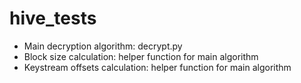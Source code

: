 # hive_tests
- Main decryption algorithm: decrypt.py
- Block size calculation: helper function for main algorithm
- Keystream offsets calculation: helper function for main algorithm
